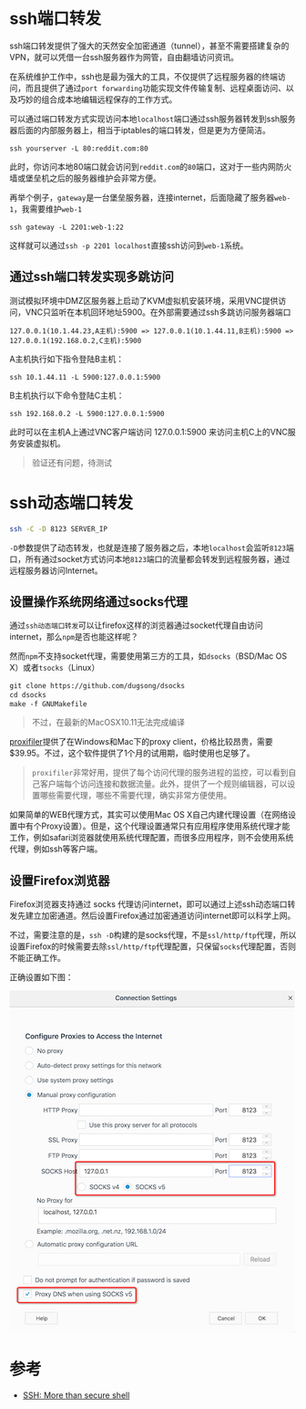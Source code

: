 # ssh端口转发

ssh端口转发提供了强大的天然安全加密通道（tunnel），甚至不需要搭建复杂的VPN，就可以凭借一台ssh服务器作为网管，自由翻墙访问资讯。

在系统维护工作中，ssh也是最为强大的工具，不仅提供了远程服务器的终端访问，而且提供了通过`port forwarding`功能实现文件传输复制、远程桌面访问、以及巧妙的组合成本地编辑远程保存的工作方式。

可以通过端口转发方式实现访问本地`localhost`端口通过ssh服务器转发到ssh服务器后面的内部服务器上，相当于iptables的端口转发，但是更为方便简洁。

	ssh yourserver -L 80:reddit.com:80

此时，你访问本地80端口就会访问到`reddit.com`的`80`端口，这对于一些内网防火墙或堡垒机之后的服务器维护会非常方便。

再举个例子，`gateway`是一台堡垒服务器，连接internet，后面隐藏了服务器`web-1`，我需要维护`web-1`

    ssh gateway -L 2201:web-1:22

这样就可以通过`ssh -p 2201 localhost`直接ssh访问到`web-1`系统。

## 通过ssh端口转发实现多跳访问

测试模拟环境中DMZ区服务器上启动了KVM虚拟机安装环境，采用VNC提供访问，VNC只监听在本机回环地址5900。在外部需要通过ssh多跳访问服务器端口

```
127.0.0.1(10.1.44.23,A主机):5900 => 127.0.0.1(10.1.44.11,B主机):5900 => 127.0.0.1(192.168.0.2,C主机):5900
```

A主机执行如下指令登陆B主机：

```
ssh 10.1.44.11 -L 5900:127.0.0.1:5900
```

B主机执行以下命令登陆C主机：

```
ssh 192.168.0.2 -L 5900:127.0.0.1:5900
```

此时可以在主机A上通过VNC客户端访问 127.0.0.1:5900 来访问主机C上的VNC服务安装虚拟机。

> 验证还有问题，待测试

# ssh动态端口转发

```bash
ssh -C -D 8123 SERVER_IP
```

`-D`参数提供了动态转发，也就是连接了服务器之后，本地`localhost`会监听`8123`端口，所有通过socket方式访问本地`8123`端口的流量都会转发到远程服务器，通过远程服务器访问Internet。

## 设置操作系统网络通过socks代理

通过`ssh动态端口转发`可以让firefox这样的浏览器通过socket代理自由访问internet，那么`npm`是否也能这样呢？

然而`npm`不支持socket代理，需要使用第三方的工具，如`dsocks`（BSD/Mac OS X）或者`tsocks`（Linux）

	git clone https://github.com/dugsong/dsocks
	cd dsocks
	make -f GNUMakefile

> 不过，在最新的MacOSX10.11无法完成编译

[proxifiler](https://www.proxifier.com/)提供了在Windows和Mac下的proxy client，价格比较昂贵，需要$39.95。不过，这个软件提供了1个月的试用期，临时使用也足够了。

> `proxifiler`非常好用，提供了每个访问代理的服务进程的监控，可以看到自己客户端每个访问连接和数据流量。此外，提供了一个规则编辑器，可以设置哪些需要代理，哪些不需要代理，确实非常方便使用。

如果简单的WEB代理方式，其实可以使用Mac OS X自己内建代理设置（在网络设置中有个Proxy设置）。但是，这个代理设置通常只有应用程序使用系统代理才能工作，例如safari浏览器就使用系统代理配置，而很多应用程序，则不会使用系统代理，例如ssh等客户端。

## 设置Firefox浏览器

Firefox浏览器支持通过 socks 代理访问internet，即可以通过上述ssh动态端口转发先建立加密通道。然后设置Firefox通过加密通道访问internet即可以科学上网。

不过，需要注意的是，`ssh -D`构建的是socks代理，不是`ssl/http/ftp`代理，所以设置Firefox的时候需要去除`ssl/http/ftp`代理配置，只保留`socks`代理配置，否则不能正确工作。

正确设置如下图：

![Firefox设置socks代理](../../img/service/ssh/firefox_socks_proxy.png)

# 参考

* [SSH: More than secure shell](http://matt.might.net/articles/ssh-hacks/)